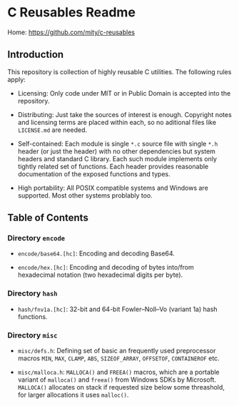 
# C Reusables Readme

Home: https://github.com/mity/c-reusables


## Introduction

This repository is collection of highly reusable C utilities. The following
rules apply:

 * Licensing: Only code under MIT or in Public Domain is accepted into the
   repository.

 * Distributing: Just take the sources of interest is enough. Copyright
   notes and licensing terms are placed within each, so no aditional
   files like `LICENSE.md` are needed.

 * Self-contained: Each module is single `*.c` source file with single `*.h`
   header (or just the header) with no other dependencies but system
   headers and standard C library. Each such module implements only tightly
   related set of functions. Each header provides reasonable documentation
   of the exposed functions and types.

 * High portability: All POSIX compatible systems and Windows are supported.
   Most other systems problably too.


## Table of Contents

### Directory `encode`

 * `encode/base64.[hc]`: Encoding and decoding Base64.

 * `encode/hex.[hc]`: Encoding and decoding of bytes into/from hexadecimal
   notation (two hexadecimal digits per byte).

### Directory `hash`

 * `hash/fnv1a.[hc]`: 32-bit and 64-bit Fowler–Noll–Vo (variant 1a) hash
   functions.

### Directory `misc`

 * `misc/defs.h`: Defining set of basic an frequently used preprocessor macros
   `MIN`, `MAX`, `CLAMP`, `ABS`, `SIZEOF_ARRAY`, `OFFSETOF`, `CONTAINEROF`
   etc.

 * `misc/malloca.h`: `MALLOCA()` and `FREEA()` macros, which are a portable
   variant of `malloca()` and `freea()` from Windows SDKs by Microsoft.
   `MALLOCA()` allocates on stack if requested size below some threashold,
   for larger allocations it uses `malloc()`.
